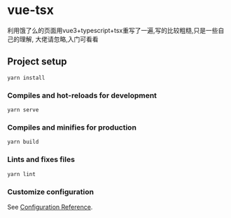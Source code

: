# vue-tsx
利用饿了么的页面用vue3+typescript+tsx重写了一遍,写的比较粗糙,只是一些自己的理解, 大佬请忽略,入门可看看


## Project setup
```
yarn install
```

### Compiles and hot-reloads for development
```
yarn serve
```

### Compiles and minifies for production
```
yarn build
```

### Lints and fixes files
```
yarn lint
```

### Customize configuration
See [Configuration Reference](https://cli.vuejs.org/config/).
